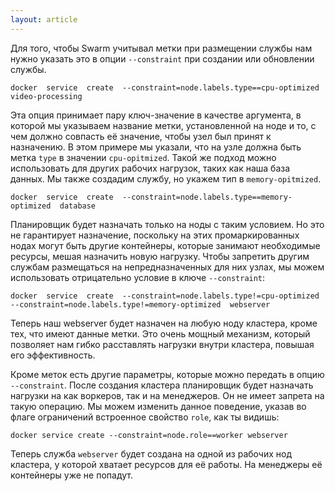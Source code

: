 ```yaml
---
layout: article
---
```


Для того, чтобы Swarm учитывал метки при размещении службы нам нужно указать это в опции `--constraint` при создании или обновлении службы.

```
docker  service  create  --constraint=node.labels.type==cpu-optimized  video-processing
```

Эта опция принимает пару ключ-значение в качестве аргумента, в которой мы указываем название метки, установленной на ноде и то, с чем должно совпасть её значение, чтобы узел был принят к назначению. В этом примере мы указали, что на узле должна быть метка `type` в значении `cpu-opitmized`. Такой же подход можно использовать для других рабочих нагрузок, таких как наша база данных. Мы также создадим службу, но укажем тип в `memory-opitmized`.

```
docker  service  create  --constraint=node.labels.type==memory-optimized  database
```

Планировщик будет назначать только на ноды с таким условием. Но это не гарантирует назначение, поскольку на этих промаркированных нодах могут быть другие контейнеры, которые занимают необходимые ресурсы, мешая назначить новую нагрузку. Чтобы запретить другим службам размещаться на непредназначенных для них узлах, мы можем использовать отрицательно условие в ключе `--constraint`:

```
docker  service  create  --constraint=node.labels.type!=cpu-optimized  --constraint=node.labels.type!=memory-optimized  webserver
```

Теперь наш webserver будет назначен на любую ноду кластера, кроме тех, что имеют данные метки. Это очень мощный механизм, который позволяет нам гибко расставлять нагрузки внутри кластера, повышая его эффективность.

Кроме меток есть другие параметры, которые можно передать в опцию `--constraint`. После создания кластера планировщик будет назначать нагрузки на как воркеров, так и на менеджеров. Он не имеет запрета на такую операцию. Мы можем изменить данное поведение, указав во флаге ограничений встроенное свойство `role`, как ты видишь:

```
docker service create --constraint=node.role==worker webserver
```

Теперь служба `webserver` будет создана на одной из рабочих нод кластера, у которой хватает ресурсов для её работы. На менеджеры её контейнеры уже не попадут.
